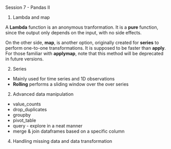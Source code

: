 Session 7 - Pandas II

1. Lambda and map

A **Lambda** function is an anonymous tranformation. It is a **pure** function, since the output only depends on the input, with no side effects. 

On the other side, **map**, is another option, originally created for **series** to perform one-to-one transformations. It is supposed to be faster than **apply**. For those familiar with **applymap**, note that this method will be deprecated in future versions.

2. Series

- Mainly used for time series and 1D observations
- **Rolling** performs a sliding window over the over series

2. Advanced data manipulation

- value_counts
- drop_duplicates
- groupby
- pivot_table
- query - explore in a neat manner
- merge & join dataframes based on a specific column

4. Handling missing data and data transformation 
